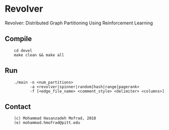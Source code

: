 # Revolver
Revolver: Distributed Graph Partitioning Using Reinforcement Learning

## Compile
~~~
    cd devel
    make clean && make all
~~~

## Run
~~~
    ./main -n <num_partitions> 
           -a <revolver|spinner|random|hash|range|pagerank>
           -f [<edge_file_name> <comment_style> <delimiter> <columns>]
~~~

## Contact
~~~
    (c) Mohammad Hasanzadeh Mofrad, 2018
    (e) mohammad.hmofrad@pitt.edu
~~~
